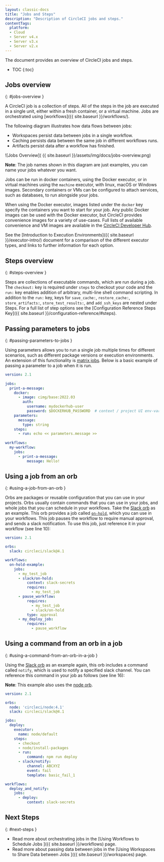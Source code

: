 ```yaml
---
layout: classic-docs
title: "Jobs and Steps"
description: "Description of CircleCI jobs and steps."
contentTags: 
  platform:
  - Cloud
  - Server v4.x
  - Server v3.x
  - Server v2.x
---
```


The document provides an overview of CircleCI jobs and steps.

* TOC
{:toc}

## Jobs overview
{: #jobs-overview }

A CircleCI job is a collection of steps. All of the steps in the job are executed in a single unit, either within a fresh container, or a virtual machine. Jobs are orchestrated using [workflows]({{ site.baseurl }}/workflows/).

The following diagram illustrates how data flows between jobs:
* Workspaces persist data between jobs in a single workflow.
* Caching persists data between the same job in different workflows runs.
* Artifacts persist data after a workflow has finished.

![Jobs Overview]( {{ site.baseurl }}/assets/img/docs/jobs-overview.png)

**Note**: The job names shown in this diagram are just examples, you can name your jobs whatever you want.

Jobs can be run in docker containers, using the Docker executor, or in virtual machines using the `machine` executor, with linux, macOS or Windows images. Secondary containers or VMs can be configured to attach services, such as databases, to run alongside your jobs.

When using the Docker executor, images listed under the `docker` key specify the containers you want to start for your job. Any public Docker images can be used with the Docker executor, but CircleCI provides convenience images for a variety of use-cases. Full lists of available convenience and VM images are available in the [CircleCI Developer Hub](https://circleci.com/developer/images).

See the [Introduction to Execution Environments]({{ site.baseurl }}/executor-intro/) document for a comparison of the different executor types, and links to further information for each option.

## Steps overview
{: #steps-overview }

Steps are collections of executable commands, which are run during a job. The `checkout:` key is required under `steps` to checkout your code and the `run:` key enables addition of arbitrary, multi-line shell command scripting.  In addition to the `run:` key, keys for `save_cache:`, `restore_cache:`, `store_artifacts:`, `store_test_results:`, and `add_ssh_keys` are nested under Steps. For a full list of step options see the [Configuration Reference Steps Key]({{ site.baseurl }}/configuration-reference/#steps).

## Passing parameters to jobs
{: #passing-parameters-to-jobs }

Using parameters allows you to run a single job multiple times for different scenarios, such as different package versions or execution environments. An extension of this functionality is [matrix jobs]({{site.baseurl}}/configuration-reference/#matrix-requires-version-21). Below is a basic example of passing a parameter to a job when it is run.

```yml
version: 2.1
​
jobs:
  print-a-message:
    docker:
      - image: cimg/base:2022.03
        auth:
          username: mydockerhub-user
          password: $DOCKERHUB_PASSWORD  # context / project UI env-var reference
    parameters:
      message:
        type: string
    steps:
      - run: echo << parameters.message >>
​
workflows:
  my-workflow:
    jobs:
      - print-a-message:
          message: Hello!
```

## Using a job from an orb
{: #using-a-job-from-an-orb }

Orbs are packages or reusable configuration that you can use in your projects. Orbs usually contain commands that you can use in your jobs, and whole jobs that you can schedule in your workflows. Take the [Slack orb](https://circleci.com/developer/orbs/orb/circleci/slack) as an example. This orb provides a job called [`on-hold`](https://circleci.com/developer/orbs/orb/circleci/slack#usage-on_hold_notification), which you can use in your workflows. This job pauses the workflow to require manual approval, and sends a slack notification. To use this job, just reference it in your workflow (see line 10):

```yml
version: 2.1

orbs:
  slack: circleci/slack@4.1

workflows:
  on-hold-example:
    jobs:
      - my_test_job
      - slack/on-hold:
          context: slack-secrets
          requires:
            - my_test_job
      - pause_workflow:
          requires:
            - my_test_job
            - slack/on-hold
          type: approval
      - my_deploy_job:
          requires:
            - pause_workflow
```

## Using a command from an orb in a job
{: #using-a-command-from-an-orb-in-a-job }

Using the [Slack orb](https://circleci.com/developer/orbs/orb/circleci/slack) as an example again, this orb includes a command called `notify`, which is used to notify a specified slack channel. You can reference this command in your job as follows (see line 16):

**Note**: This example also uses the [node orb](https://circleci.com/developer/orbs/orb/circleci/node).

```yml
version: 2.1

orbs:
  node: 'circleci/node:4.1'
  slack: circleci/slack@4.1

jobs:
  deploy:
    executor:
      name: node/default
    steps:
      - checkout
      - node/install-packages
      - run:
          command: npm run deploy
      - slack/notify:
          channel: ABCXYZ
          event: fail
          template: basic_fail_1

workflows:
  deploy_and_notify:
    jobs:
      - deploy:
          context: slack-secrets
```


## Next Steps
{: #next-steps }

- Read more about orchestrating jobs in the [Using Workflows to Schedule Jobs ]({{ site.baseurl }}/workflows) page.
- Read more about passing data between jobs in the [Using Workspaces to Share Data between Jobs ]({{ site.baseurl }}/workspaces) page.
